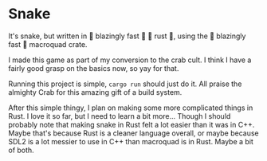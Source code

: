 # Snake

It's snake, but written in 🚀 blazingly fast 🚀 🚀 rust 🚀, using the 🚀 blazingly fast 🚀 macroquad crate.

I made this game as part of my conversion to the crab cult. I think I have a fairly good grasp on the
basics now, so yay for that.

Running this project is simple, `cargo run` should just do it. All praise the almighty Crab for
this amazing gift of a build system.

After this simple thingy, I plan on making some more complicated things in Rust. I love it so far,
but I need to learn a bit more... Though I should probably note that making snake in Rust felt a lot
easier than it was in C++. Maybe that's because Rust is a cleaner language overall, or maybe because
SDL2 is a lot messier to use in C++ than macroquad is in Rust. Maybe a bit of both.
